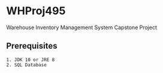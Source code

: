 # WHProj495
Warehouse Inventory Management System Capstone Project

## Prerequisites
```
1. JDK 10 or JRE 8
2. SQL Database

```
